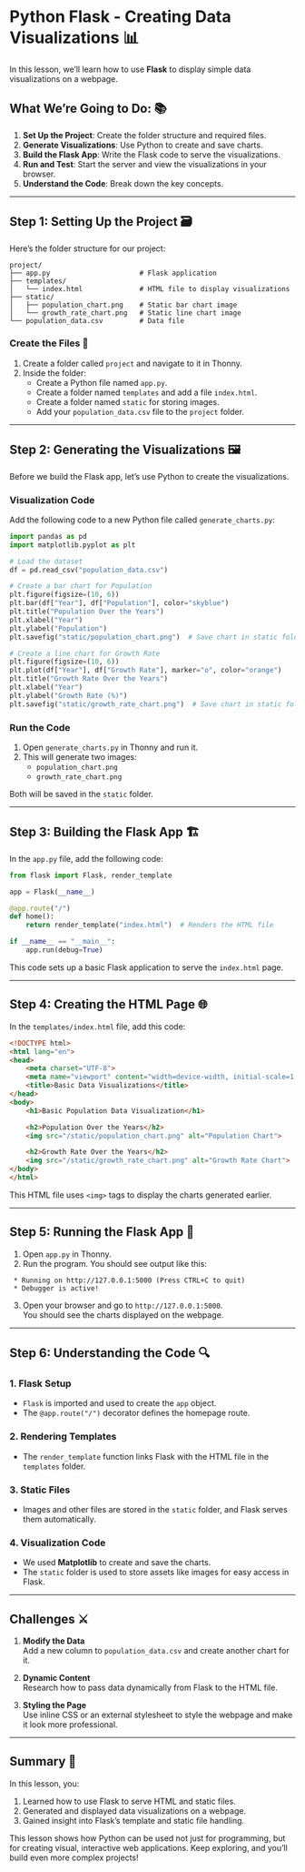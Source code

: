 # Python Flask - Creating Data Visualizations 📊

In this lesson, we’ll learn how to use **Flask** to display simple data visualizations on a webpage.

## What We’re Going to Do: 📚
1. **Set Up the Project**: Create the folder structure and required files.
2. **Generate Visualizations**: Use Python to create and save charts.
3. **Build the Flask App**: Write the Flask code to serve the visualizations.
4. **Run and Test**: Start the server and view the visualizations in your browser.
5. **Understand the Code**: Break down the key concepts.

---

## Step 1: Setting Up the Project 🗃️

Here’s the folder structure for our project:

```
project/
├── app.py                      # Flask application
├── templates/
│   └── index.html              # HTML file to display visualizations
├── static/
│   ├── population_chart.png    # Static bar chart image
│   └── growth_rate_chart.png   # Static line chart image
└── population_data.csv         # Data file
```

### Create the Files 📂
1. Create a folder called `project` and navigate to it in Thonny.
2. Inside the folder:
   - Create a Python file named `app.py`.
   - Create a folder named `templates` and add a file `index.html`.
   - Create a folder named `static` for storing images.
   - Add your `population_data.csv` file to the `project` folder.

---

## Step 2: Generating the Visualizations 🖼️

Before we build the Flask app, let’s use Python to create the visualizations.

### Visualization Code
Add the following code to a new Python file called `generate_charts.py`:

```python
import pandas as pd
import matplotlib.pyplot as plt

# Load the dataset
df = pd.read_csv("population_data.csv")

# Create a bar chart for Population
plt.figure(figsize=(10, 6))
plt.bar(df["Year"], df["Population"], color="skyblue")
plt.title("Population Over the Years")
plt.xlabel("Year")
plt.ylabel("Population")
plt.savefig("static/population_chart.png")  # Save chart in static folder

# Create a line chart for Growth Rate
plt.figure(figsize=(10, 6))
plt.plot(df["Year"], df["Growth Rate"], marker="o", color="orange")
plt.title("Growth Rate Over the Years")
plt.xlabel("Year")
plt.ylabel("Growth Rate (%)")
plt.savefig("static/growth_rate_chart.png")  # Save chart in static folder
```

### Run the Code
1. Open `generate_charts.py` in Thonny and run it.
2. This will generate two images:
   - `population_chart.png`
   - `growth_rate_chart.png`  

Both will be saved in the `static` folder.

---

## Step 3: Building the Flask App 🏗️

In the `app.py` file, add the following code:

```python
from flask import Flask, render_template

app = Flask(__name__)

@app.route("/")
def home():
    return render_template("index.html")  # Renders the HTML file

if __name__ == "__main__":
    app.run(debug=True)
```

This code sets up a basic Flask application to serve the `index.html` page.

---

## Step 4: Creating the HTML Page 🌐

In the `templates/index.html` file, add this code:

```html
<!DOCTYPE html>
<html lang="en">
<head>
    <meta charset="UTF-8">
    <meta name="viewport" content="width=device-width, initial-scale=1.0">
    <title>Basic Data Visualizations</title>
</head>
<body>
    <h1>Basic Population Data Visualization</h1>

    <h2>Population Over the Years</h2>
    <img src="/static/population_chart.png" alt="Population Chart">

    <h2>Growth Rate Over the Years</h2>
    <img src="/static/growth_rate_chart.png" alt="Growth Rate Chart">
</body>
</html>
```

This HTML file uses `<img>` tags to display the charts generated earlier.

---

## Step 5: Running the Flask App 🚀

1. Open `app.py` in Thonny.
2. Run the program. You should see output like this:

```
 * Running on http://127.0.0.1:5000 (Press CTRL+C to quit)
 * Debugger is active!
```

3. Open your browser and go to `http://127.0.0.1:5000`.  
   You should see the charts displayed on the webpage.

---

## Step 6: Understanding the Code 🔍

### 1. **Flask Setup**
- `Flask` is imported and used to create the `app` object.
- The `@app.route("/")` decorator defines the homepage route.

### 2. **Rendering Templates**
- The `render_template` function links Flask with the HTML file in the `templates` folder.

### 3. **Static Files**
- Images and other files are stored in the `static` folder, and Flask serves them automatically.

### 4. **Visualization Code**
- We used **Matplotlib** to create and save the charts.
- The `static` folder is used to store assets like images for easy access in Flask.

---

## Challenges ⚔️

1. **Modify the Data**  
   Add a new column to `population_data.csv` and create another chart for it.

2. **Dynamic Content**  
   Research how to pass data dynamically from Flask to the HTML file.

3. **Styling the Page**  
   Use inline CSS or an external stylesheet to style the webpage and make it look more professional.

---

## Summary 📝

In this lesson, you:
1. Learned how to use Flask to serve HTML and static files.
2. Generated and displayed data visualizations on a webpage.
3. Gained insight into Flask’s template and static file handling.

This lesson shows how Python can be used not just for programming, but for creating visual, interactive web applications. Keep exploring, and you’ll build even more complex projects!
